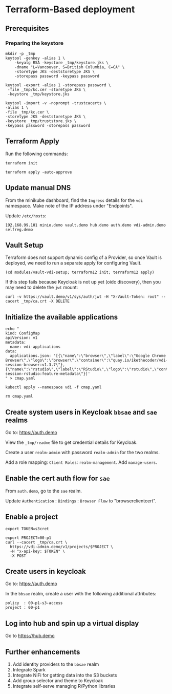 

# Terraform-Based deployment

## Prerequisites

### Preparing the keystore

```
mkdir -p _tmp
keytool -genkey -alias 1 \
    -keyalg RSA -keystore _tmp/keystore.jks \
    -dname "L=Vancouver, S=British Columbia, C=CA" \
    -storetype JKS -deststoretype JKS \
    -storepass password -keypass password

keytool -export -alias 1 -storepass password \
 -file _tmp/kc.cer -storetype JKS \
 -keystore _tmp/keystore.jks

keytool -import -v -noprompt -trustcacerts \
-alias 1 \
-file _tmp/kc.cer \
-storetype JKS -deststoretype JKS \
-keystore _tmp/truststore.jks \
-keypass password -storepass password

```

## Terraform Apply

Run the following commands:

```
terraform init

terraform apply -auto-approve

```

## Update manual DNS

From the minikube dashboard, find the `Ingress` details for the `vdi` namespace.  Make note of the IP address under "Endpoints".

Update `/etc/hosts`:

```
192.168.99.101 minio.demo vault.demo hub.demo auth.demo vdi-admin.demo selfreg.demo
```

## Vault Setup

Terraform does not support dynamic config of a Provider, so once Vault is deployed, we need to run a separate apply for configuring Vault.

```
(cd modules/vault-vdi-setup; terraform12 init; terraform12 apply)
```

If this step fails because Keycloak is not up yet (oidc discovery), then you may need to delete the `jwt` mount:

```
curl -v https://vault.demo/v1/sys/auth/jwt -H "X-Vault-Token: root" --cacert _tmp/ca.crt -X DELETE
```

## Initialize the available applications

```
echo "
kind: ConfigMap
apiVersion: v1
metadata:
  name: vdi-applications
data:
  applications.json: '[{\"name\":\"browser\",\"label\":\"Google Chrome Browser\",\"logo\":\"browser\",\"container\":\"quay.io/ikethecoder/vdi-session-browser:v1.3.7\"},{\"name\":\"rstudio\",\"label\":\"RStudio\",\"logo\":\"rstudio\",\"container\":\"quay.io/ikethecoder/vdi-session-rstudio:feature-metadata\"}]'
" > cmap.yaml

kubectl apply --namespace vdi -f cmap.yaml

rm cmap.yaml
```

## Create system users in Keycloak `bbsae` and `sae` realms

Go to: https://auth.demo

View the `_tmp/readme` file to get credential details for Keycloak.

Create a user `realm-admin` with password `realm-admin` for the two realms.

Add a role mapping: `Client Roles`: `realm-management`.  Add `manage-users`.

## Enable the cert auth flow for `sae`

From `auth.demo`, go to the `sae` realm.

Update `Authentication` : `Bindings` : `Browser Flow` to "browserclientcert".

## Enable a project

```
export TOKEN=s3cret

export PROJECT=00-p1
curl --cacert _tmp/ca.crt \
  https://vdi-admin.demo/v1/projects/$PROJECT \
  -H "x-api-key: $TOKEN" \
  -X POST
```

## Create users in keycloak

Go to: https://auth.demo

In the `bbsae` realm, create a user with the following additional attributes:

```
policy  : 00-p1-s3-access
project : 00-p1
```


## Log into hub and spin up a virtual display

Go to https://hub.demo


## Further enhancements

1) Add identity providers to the `bbsae` realm
1) Integrate Spark
1) Integrate NiFi for getting data into the S3 buckets
1) Add group selector and theme to Keycloak
1) Integrate self-serve managing R/Python libraries
